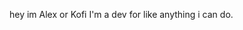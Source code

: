 hey im Alex or Kofi
I'm a dev for like anything i can do.

<!---
kofilaughs/kofilaughs is a ✨ special ✨ repository because its `README.md` (this file) appears on your GitHub profile.
You can click the Preview link to take a look at your changes.
--->
